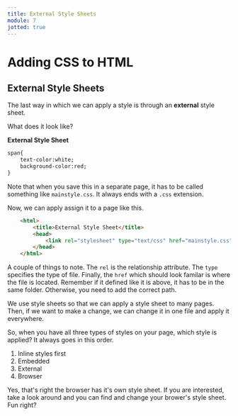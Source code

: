 ```yaml
---
title: External Style Sheets
module: 7
jotted: true
---
```


# Adding CSS to HTML

## External Style Sheets

The last way in which we can apply a style is through an **external** style sheet.

What does it look like?

**External Style Sheet**

```html
span{
    text-color:white;
    background-color:red;
}
```

Note that when you save this in a separate page, it has to be called something like `mainstyle.css`.  It always ends with a `.css` extension.

Now, we can apply assign it to a page like this.

```html
    <html>
        <title>External Style Sheet</title>
        <head>
            <link rel="stylesheet" type="text/css" href="mainstyle.css">
        </head>
    </html>
```

A couple of things to note.  The `rel` is the relationship attribute.  The `type` specifies the type of file.  Finally, the `href` which should look familar is where the file is located. Remember if it defined like it is above, it has to be in the same folder.  Otherwise, you need to add the correct path.

We use style sheets so that we can apply a style sheet to many pages.  Then, if we want to make a change, we can change it in one file and apply it everywhere.

So, when you have all three types of styles on your page, which style is applied?  It always goes in this order.

1. Inline styles first
2. Embedded
3. External
4. Browser

Yes, that's right the browser has it's own style sheet.  If you are interested, take a look around and you can find and change your brower's style sheet. Fun right?

<!-- video -->